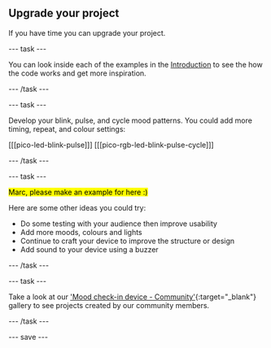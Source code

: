 ## Upgrade your project

If you have time you can upgrade your project. 

--- task ---

You can look inside each of the examples in the [Introduction](.) to see the how the code works and get more inspiration.

--- /task ---

--- task ---

Develop your blink, pulse, and cycle mood patterns. You could add more timing, repeat, and colour settings:

[[[pico-led-blink-pulse]]]
[[[pico-rgb-led-blink-pulse-cycle]]]

--- /task ---

--- task ---

<mark>Marc, please make an example for here :)</mark>

Here are some other ideas you could try:
+ Do some testing with your audience then improve usability
+ Add more moods, colours and lights
+ Continue to craft your device to improve the structure or design
+ Add sound to your device using a buzzer

--- /task ---

--- task ---

Take a look at our 
['Mood check-in device - Community'](https://wke.lt/w/s/kTSkEC){:target="_blank"} gallery to see projects created by our community members.

--- /task ---

--- save ---